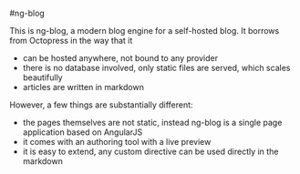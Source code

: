 #ng-blog

This is ng-blog, a modern blog engine for a self-hosted blog. It borrows from Octopress in the way that it

* can be hosted anywhere, not bound to any provider
* there is no database involved, only static files are served, which scales beautifully
* articles are written in markdown

However, a few things are substantially different:

* the pages themselves are not static, instead ng-blog is a single page application based on AngularJS
* it comes with an authoring tool with a live preview
* it is easy to extend, any custom directive can be used directly in the markdown

